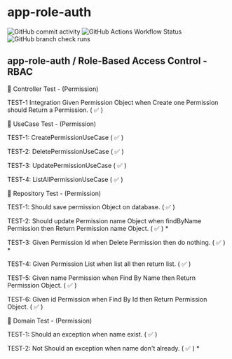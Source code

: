 # app-role-auth

<img alt="GitHub commit activity" src="https://img.shields.io/github/commit-activity/t/simaomenezes/app-role-auth">
<img alt="GitHub Actions Workflow Status" src="https://img.shields.io/github/actions/workflow/status/simaomenezes/app-role-auth/gradle.yml">
<img alt="GitHub branch check runs" src="https://img.shields.io/github/check-runs/simaomenezes/app-role-auth/main">



<h2>app-role-auth / Role-Based Access Control - RBAC</h2>

📌 Controller Test - (Permission)
<p>TEST-1 Integration Given Permission Object when Create one Permission should Return a Permission.  ( ✅ )</p>


📌 UseCase Test - (Permission)
<p>TEST-1: CreatePermissionUseCase ( ✅ )</p>
<p>TEST-2: DeletePermissionUseCase ( ✅ )</p>
<p>TEST-3: UpdatePermissionUseCase ( ✅ )</p>
<p>TEST-4: ListAllPermissionUseCase ( ✅ )</p>

📌 Repository Test - (Permission)
<p>TEST-1: Should save permission Object on database. ( ✅ )</p>
<p>TEST-2: Should update Permission name Object when findByName Permission then Return Permission name Object. ( ✅ ) *</p>
<p>TEST-3: Given Permission Id when Delete Permission then do nothing. ( ✅ ) *</p>
<p>TEST-4: Given Permission List when list all then return list.   ( ✅ )</p>
<p>TEST-5: Given name Permission when Find By Name then Return Permission Object.   ( ✅ )</p>
<p>TEST-6: Given id Permission when Find By Id then Return Permission Object.   ( ✅ )</p>

📌 Domain Test - (Permission)
<p>TEST-1: Should an exception when name exist. ( ✅ )</p>
<p>TEST-2: Not Should an exception when name don't already. ( ✅ ) *</p>
